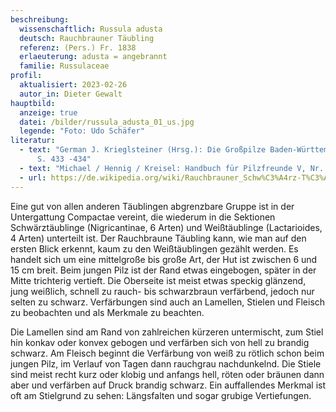 ```yaml
---
beschreibung:
  wissenschaftlich: Russula adusta
  deutsch: Rauchbrauner Täubling
  referenz: (Pers.) Fr. 1838
  erlaeuterung: adusta = angebrannt
  familie: Russulaceae
profil:
  aktualisiert: 2023-02-26
  autor_in: Dieter Gewalt
hauptbild:
  anzeige: true
  datei: /bilder/russula_adusta_01_us.jpg
  legende: "Foto: Udo Schäfer"
literatur:
  - text: "German J. Krieglsteiner (Hrsg.): Die Großpilze Baden-Württembergs Band 2
      S. 433 -434"
  - text: "Michael / Hennig / Kreisel: Handbuch für Pilzfreunde V, Nr. 72"
  - url: https://de.wikipedia.org/wiki/Rauchbrauner_Schw%C3%A4rz-T%C3%A4ubling
---
```

Eine gut von allen anderen Täublingen abgrenzbare Gruppe ist in der Untergattung Compactae vereint, die wiederum in die Sektionen Schwärztäublinge (Nigricantinae, 6 Arten) und Weißtäublinge (Lactarioides, 4 Arten) unterteilt ist. Der Rauchbraune Täubling kann, wie man auf den ersten Blick erkennt, kaum zu den Weißtäublingen gezählt werden. Es handelt sich um eine mittelgroße bis große Art, der Hut ist zwischen 6 und 15 cm breit. Beim jungen Pilz ist der Rand etwas eingebogen, später in der Mitte trichterig vertieft. Die Oberseite ist meist etwas speckig glänzend, jung weißlich, schnell zu rauch- bis schwarzbraun verfärbend, jedoch nur selten zu schwarz. Verfärbungen sind auch an Lamellen, Stielen und Fleisch zu beobachten und als Merkmale zu beachten.

Die Lamellen sind am Rand von zahlreichen kürzeren untermischt, zum Stiel hin konkav oder konvex gebogen und verfärben sich von hell zu brandig schwarz. Am Fleisch beginnt die Verfärbung von weiß zu rötlich schon beim jungen Pilz, im Verlauf von Tagen dann rauchgrau nachdunkelnd. Die Stiele sind meist recht kurz oder klobig und anfangs hell, röten oder bräunen dann aber und verfärben auf Druck brandig schwarz. Ein auffallendes Merkmal ist oft am Stielgrund zu sehen: Längsfalten und sogar grubige Vertiefungen.
